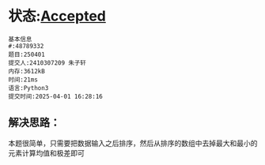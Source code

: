 # 状态:[Accepted](http://xzmdsa.openjudge.cn/2025hw4/solution/48789332/)

```
基本信息
#:48789332
题目:250401
提交人:2410307209 朱子轩
内存:3612kB
时间:21ms
语言:Python3
提交时间:2025-04-01 16:28:16
```

## 解决思路：
本题很简单，只需要把数据输入之后排序，然后从排序的数组中去掉最大和最小的元素计算均值和极差即可
